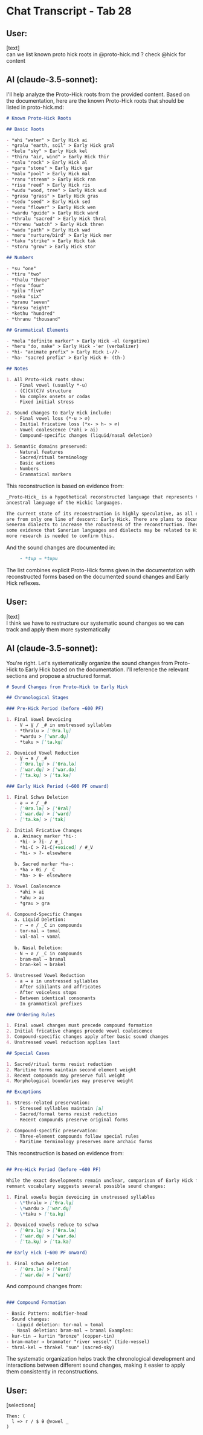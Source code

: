 # Chat Transcript - Tab 28

## User:


[text]  
can we list known proto hick roots in @proto-hick.md ? check @hick for content


## AI (claude-3.5-sonnet):

I'll help analyze the Proto-Hick roots from the provided content. Based on the documentation, here are the known Proto-Hick roots that should be listed in proto-hick.md:

```markdown:site/content/languages/hickic/proto-hick.md
# Known Proto-Hick Roots

## Basic Roots

- *ahi "water" > Early Hick ai
- *gralu "earth, soil" > Early Hick gral 
- *kelu "sky" > Early Hick kel
- *thiru "air, wind" > Early Hick thir
- *xalu "rock" > Early Hick al
- *garu "stone" > Early Hick gar
- *malu "pool" > Early Hick mal
- *ranu "stream" > Early Hick ran
- *risu "reed" > Early Hick ris
- *wudu "wood, tree" > Early Hick wud
- *grasu "grass" > Early Hick gras
- *sedu "seed" > Early Hick sed
- *venu "flower" > Early Hick wen
- *wardu "guide" > Early Hick ward
- *thralu "sacred" > Early Hick thral
- *threnu "watch" > Early Hick thren
- *wadu "path" > Early Hick wad
- *meru "nurture/bird" > Early Hick mer
- *taku "strike" > Early Hick tak
- *storu "grow" > Early Hick stor

## Numbers

- *su "one" 
- *tiru "two"
- *thalu "three"
- *fenu "four"
- *pilu "five"
- *seku "six"
- *pranu "seven"
- *kresu "eight"
- *kethu "hundred"
- *thranu "thousand"

## Grammatical Elements

- *mela "definite marker" > Early Hick -el (ergative)
- *heru "do, make" > Early Hick -'er (verbalizer)
- *hi- "animate prefix" > Early Hick i-/ʔ-
- *ha- "sacred prefix" > Early Hick θ- (th-)

## Notes

1. All Proto-Hick roots show:
   - Final vowel (usually *-u)
   - (C)CV(C)V structure
   - No complex onsets or codas
   - Fixed initial stress

2. Sound changes to Early Hick include:
   - Final vowel loss (*-u > ∅)
   - Initial fricative loss (*x- > h- > ∅)
   - Vowel coalescence (*ahi > ai)
   - Compound-specific changes (liquid/nasal deletion)

3. Semantic domains preserved:
   - Natural features
   - Sacred/ritual terminology
   - Basic actions
   - Numbers
   - Grammatical markers
```

This reconstruction is based on evidence from:


```6:13:site/content/languages/hickic/proto-hick.md
_Proto-Hick_ is a hypothetical reconstructed language that represents the
ancestral language of the Hickic languages.

The current state of its reconstruction is highly speculative, as all evidence
are from only one line of descent: Early Hick. There are plans to document more
Seneran dialects to increase the robustness of the reconstruction. There may be
some evidence that Sanerian languages and dialects may be related to Hickic, but
more research is needed to confirm this.
```


And the sound changes are documented in:


```92:175:site/content/languages/hickic/proto-hick.md
     - *tup → *tupu
```


The list combines explicit Proto-Hick forms given in the documentation with reconstructed forms based on the documented sound changes and Early Hick reflexes.

## User:


[text]  
I think we have to restructure our systematic sound changes so we can track and apply them more systematically


## AI (claude-3.5-sonnet):

You're right. Let's systematically organize the sound changes from Proto-Hick to Early Hick based on the documentation. I'll reference the relevant sections and propose a structured format.

```markdown:site/content/languages/hickic/proto-hick.md
# Sound Changes from Proto-Hick to Early Hick

## Chronological Stages

### Pre-Hick Period (before ~600 PF)

1. Final Vowel Devoicing
   - V → V̥ / _# in unstressed syllables
   - *thralu > [ˈθra.lu̥]
   - *wardu > [ˈwar.du̥]
   - *taku > [ˈta.ku̥]

2. Devoiced Vowel Reduction
   - V̥ → ə / _#
   - [ˈθra.lu̥] > [ˈθra.lə]
   - [ˈwar.du̥] > [ˈwar.də]
   - [ˈta.ku̥] > [ˈta.kə]

### Early Hick Period (~600 PF onward)

1. Final Schwa Deletion
   - ə → ∅ / _#
   - [ˈθra.lə] > [ˈθral]
   - [ˈwar.də] > [ˈward]
   - [ˈta.kə] > [ˈtak]

2. Initial Fricative Changes
   a. Animacy marker *hi-:
   - *hi- > ʔi- / #_i
   - *hi-C > ʔi-C[+voiced] / #_V
   - *hi- > ʔ- elsewhere
   
   b. Sacred marker *ha-:
   - *ha > θi / _C
   - *ha- > θ- elsewhere

3. Vowel Coalescence
   - *ahi > ai
   - *ahu > au
   - *grau > gra

4. Compound-Specific Changes
   a. Liquid Deletion:
   - r → ∅ / _C in compounds
   - tor-mal → tomal
   - val-mal → vamal
   
   b. Nasal Deletion:
   - N → ∅ / _C in compounds
   - bram-mal → bramal
   - bran-kel → brakel

5. Unstressed Vowel Reduction
   - a → ə in unstressed syllables
   - After sibilants and affricates
   - After voiceless stops
   - Between identical consonants
   - In grammatical prefixes

### Ordering Rules

1. Final vowel changes must precede compound formation
2. Initial fricative changes precede vowel coalescence
3. Compound-specific changes apply after basic sound changes
4. Unstressed vowel reduction applies last

## Special Cases

1. Sacred/ritual terms resist reduction
2. Maritime terms maintain second element weight
3. Recent compounds may preserve full weight
4. Morphological boundaries may preserve weight

## Exceptions

1. Stress-related preservation:
   - Stressed syllables maintain [a]
   - Sacred/formal terms resist reduction
   - Recent compounds preserve original forms

2. Compound-specific preservation:
   - Three-element compounds follow special rules
   - Maritime terminology preserves more archaic forms
```

This reconstruction is based on evidence from:


```32:52:site/@/languages/hickic/seneran/early-hick/_index.md

## Pre-Hick Period (before ~600 PF)

While the exact developments remain unclear, comparison of Early Hick forms with
remnant vocabulary suggests several possible sound changes:

1. Final vowels begin devoicing in unstressed syllables
   - \*thralu > [ˈθra.lu̥]
   - \*wardu > [ˈwar.du̥]
   - \*taku > [ˈta.ku̥]

2. Devoiced vowels reduce to schwa
   - [ˈθra.lu̥] > [ˈθra.lə]
   - [ˈwar.du̥] > [ˈwar.də]
   - [ˈta.ku̥] > [ˈta.kə]

## Early Hick (~600 PF onward)

1. Final schwa deletion
   - [ˈθra.lə] > [ˈθral]
   - [ˈwar.də] > [ˈward]
```


And compound changes from:


```663:672:site/@/languages/hickic/seneran/early-hick/_index.md

### Compound Formation

- Basic Pattern: modifier-head
- Sound changes:
  - Liquid deletion: tor-mal → tomal
  - Nasal deletion: bram-mal → bramal Examples:
- kur-tin → kurtin "bronze" (copper-tin)
- bram-mater → brammater "river vessel" (tide-vessel)
- thral-kel → thrakel "sun" (sacred-sky)
```


The systematic organization helps track the chronological development and interactions between different sound changes, making it easier to apply them consistently in reconstructions.

## User:


[selections]  
```plaintext
Then: (
  l => r / $ θ @vowel _
)
```

